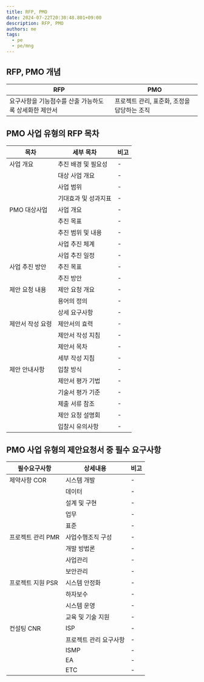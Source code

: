 ```yaml
---
title: RFP, PMO
date: 2024-07-22T20:30:48.801+09:00
description: RFP, PMO
authors: me
tags:
  - pe
  - pe/mng
---
```


## RFP, PMO 개념

| RFP | PMO |
| --- | --- |
| 요구사항을 기능점수를 산출 가능하도록 상세화한 제안서 | 프로젝트 관리, 표준화, 조정을 담당하는 조직 |

## PMO 사업 유형의 RFP 목차

| 목차 | 세부 목차 | 비고 |
| --- | --- | --- |
| 사업 개요 | 추진 배경 및 필요성 | - |
| | 대상 사업 개요 | - |
| | 사업 범위 | - |
| | 기대효과 및 성과지표 | - |
| PMO 대상사업 | 사업 개요 | - |
| | 추진 목표 | - |
| | 추진 범위 및 내용 | - |
| | 사업 추진 체계 | - |
| | 사업 추진 일정 | - |
| 사업 추진 방안 | 추진 목표 | - |
| | 추진 방안 | - |
| 제안 요청 내용 | 제안 요청 개요 | - |
| | 용어의 정의 | - |
| | 상세 요구사항 | - |
| 제안서 작성 요령 | 제안서의 효력 | - |
| | 제안서 작성 지침 | - |
| | 제안서 목차 | - |
| | 세부 작성 지침 | - |
| 제안 안내사항 | 입찰 방식 | - |
| | 제안서 평가 기법 | - |
| | 기술서 평가 기준 | - |
| | 제출 서류 참조 | - |
| | 제안 요청 설명회 | - |
| | 입찰시 유의사항 | - |

## PMO 사업 유형의 제안요청서 중 필수 요구사항

| 필수요구사항 | 상세내용 | 비고 |
| --- | --- | --- |
| 제약사항 COR | 시스템 개발 | - |
| | 데이터 | - |
| | 설계 및 구현 | - |
| | 업무 | - |
| | 표준 | - |
| 프로젝트 관리 PMR | 사업수행조직 구성 | - |
| | 개발 방법론 | - |
| | 사업관리 | - |
| | 보안관리 | - |
| 프로젝트 지원 PSR | 시스템 안정화 | - |
| | 하자보수 | - |
| | 시스템 운영 | - |
| | 교육 및 기술 지원 | - |
| 컨설팅 CNR | ISP | - |
| | 프로젝트 관리 요구사항 | - |
| | ISMP | - |
| | EA | - |
| | ETC | - |
